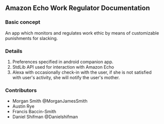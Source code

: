 ## Amazon Echo Work Regulator Documentation
### Basic concept
An app which monitors and regulates work ethic by means of customizable punishments for slacking.
### Details
1. Preferences specified in android companion app.
2. StdLib API used for interaction with Amazon Echo
3. Alexa with occasionally check-in with the user, if she is not satisfied with user's activity, she will notify the user's mother. 

### Contributors
* Morgan Smith @MorganJamesSmith
* Austin Rye
* Francis Baccin-Smith
* Daniel Shifman @Danielshifman

